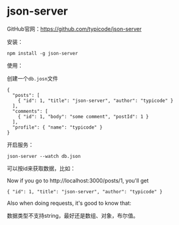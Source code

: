 # json-server

GitHub官网：https://github.com/typicode/json-server

安装：

```shell
npm install -g json-server
```

使用：

创建一个`db.josn`文件

```shell
{
  "posts": [
    { "id": 1, "title": "json-server", "author": "typicode" }
  ],
  "comments": [
    { "id": 1, "body": "some comment", "postId": 1 }
  ],
  "profile": { "name": "typicode" }
}
```

开启服务：

```
json-server --watch db.json
```

可以按id来获取数据，比如：

Now if you go to http://localhost:3000/posts/1, you'll get

```
{ "id": 1, "title": "json-server", "author": "typicode" }
```

Also when doing requests, it's good to know that:

数据类型不支持string，最好还是数组、对象，布尔值。

